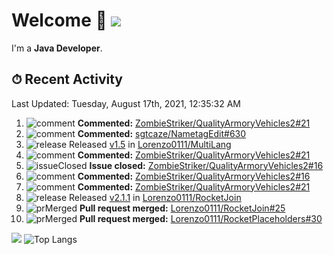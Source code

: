 # Welcome 👋 ![](https://hit.yhype.me/github/profile?user_id=69311874)

I'm a **Java Developer**.

## ⏱ Recent Activity

<!--RECENT_ACTIVITY:last_update-->
Last Updated: Tuesday, August 17th, 2021, 12:35:32 AM
<!--RECENT_ACTIVITY:last_update_end-->

<!--RECENT_ACTIVITY:start-->
1. ![comment] **Commented:** [ZombieStriker/QualityArmoryVehicles2#21](https://github.com/ZombieStriker/QualityArmoryVehicles2/issues/21#issuecomment-899480048)
2. ![comment] **Commented:** [sgtcaze/NametagEdit#630](https://github.com/sgtcaze/NametagEdit/issues/630#issuecomment-899093778)
3. ![release] Released [v1.5](https://github.com/Lorenzo0111/MultiLang/releases/tag/1.5) in [Lorenzo0111/MultiLang](https://github.com/Lorenzo0111/MultiLang)
4. ![comment] **Commented:** [ZombieStriker/QualityArmoryVehicles2#21](https://github.com/ZombieStriker/QualityArmoryVehicles2/issues/21#issuecomment-899027954)
5. ![issueClosed] **Issue closed:** [ZombieStriker/QualityArmoryVehicles2#16](https://github.com/ZombieStriker/QualityArmoryVehicles2/issues/16)
6. ![comment] **Commented:** [ZombieStriker/QualityArmoryVehicles2#16](https://github.com/ZombieStriker/QualityArmoryVehicles2/issues/16#issuecomment-898884003)
7. ![comment] **Commented:** [ZombieStriker/QualityArmoryVehicles2#21](https://github.com/ZombieStriker/QualityArmoryVehicles2/issues/21#issuecomment-898883890)
8. ![release] Released [v2.1.1](https://github.com/Lorenzo0111/RocketJoin/releases/tag/2.1.1) in [Lorenzo0111/RocketJoin](https://github.com/Lorenzo0111/RocketJoin)
9. ![prMerged] **Pull request merged:** [Lorenzo0111/RocketJoin#25](https://github.com/Lorenzo0111/RocketJoin/pull/25)
10. ![prMerged] **Pull request merged:** [Lorenzo0111/RocketPlaceholders#30](https://github.com/Lorenzo0111/RocketPlaceholders/pull/30)
<!--RECENT_ACTIVITY:end-->

[![](https://github-readme-stats.vercel.app/api?username=Lorenzo0111&show_icons=true&count_private=true)](https://github.com/Lorenzo0111)
![Top Langs](https://github-readme-stats.vercel.app/api/top-langs/?username=Lorenzo0111&layout=compact)

[issueOpened]: https://cdn.jsdelivr.net/gh/Readme-Workflows/Readme-Icons@main/icons/octicons/IssueOpenedOld.svg
[issueClosed]: https://cdn.jsdelivr.net/gh/Readme-Workflows/Readme-Icons@main/icons/octicons/IssueClosedOld.svg

[prOpened]: https://cdn.jsdelivr.net/gh/Readme-Workflows/Readme-Icons@main/icons/octicons/PullRequestOpened.svg
[prClosed]: https://cdn.jsdelivr.net/gh/Readme-Workflows/Readme-Icons@main/icons/octicons/PullRequestClosed.svg
[prMerged]: https://cdn.jsdelivr.net/gh/Readme-Workflows/Readme-Icons@main/icons/octicons/PullRequestMerged.svg

[comment]: https://cdn.jsdelivr.net/gh/Readme-Workflows/Readme-Icons@main/icons/octicons/Comment.svg

[changesRequested]: https://cdn.jsdelivr.net/gh/Readme-Workflows/Readme-Icons@main/icons/octicons/RequestedChanges.svg
[approved]: https://cdn.jsdelivr.net/gh/Readme-Workflows/Readme-Icons@main/icons/octicons/ApprovedChanges.svg

[repoCreated]: https://cdn.jsdelivr.net/gh/Readme-Workflows/Readme-Icons@main/icons/octicons/Repository.svg
[release]: https://cdn.jsdelivr.net/gh/Readme-Workflows/Readme-Icons@main/icons/octicons/Release.svg
[star]: https://cdn.jsdelivr.net/gh/Readme-Workflows/Readme-Icons@main/icons/octicons/StarredRepository.svg
[wiki]: https://cdn.jsdelivr.net/gh/Readme-Workflows/Readme-Icons@main/icons/octicons/Wiki.svg
[fork]: https://cdn.jsdelivr.net/gh/Readme-Workflows/Readme-Icons@main/icons/octicons/ForkedRepository.svg
[people]: https://cdn.jsdelivr.net/gh/Readme-Workflows/Readme-Icons@main/icons/octicons/People.svg
